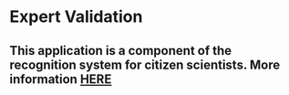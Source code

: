 # Expert Validation

## This application is a component of the recognition system for citizen scientists. More information [HERE](https://github.com/jpablomch/RecognitionSystem)
